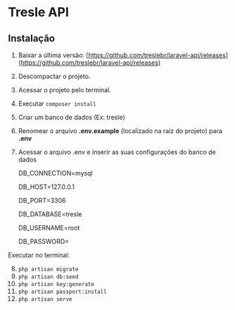 
Tresle API
==============


Instalação
----------

 1) Baixar a última versão: [https://github.com/treslebr/laravel-api/releases](https://github.com/treslebr/laravel-api/releases)
 2) Descompactar o projeto.
 3) Acessar o projeto pelo terminal. 
 4) Executar `composer install`
 5) Criar um banco de dados (Ex: tresle)
 6) Renomear o arquivo **.env.example** (localizado na raiz do projeto) para **.env**
 7) Acessar o arquivo .env e inserir as suas configurações do banco de dados 
 

    DB_CONNECTION=mysql
    
    DB_HOST=127.0.0.1
    
    DB_PORT=3306
    
    DB_DATABASE=tresle
    
    DB_USERNAME=root
    
    DB_PASSWORD=

Executar no terminal:

8) `php artisan migrate`
9) `php artisan db:seed`
10) `php artisan key:generate`
11) `php artisan passport:install`
12) `php artisan serve`
